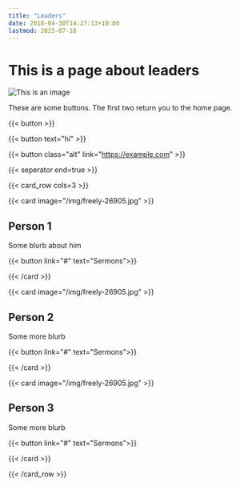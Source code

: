 ```yaml
---
title: "Leaders"
date: 2018-04-30T14:27:13+10:00
lastmod: 2025-07-16
---
```

# This is a page about leaders

![This is an image](/img/freely-26905.jpg)

These are some buttons. The first two return you to the home page.

{{< button >}}

{{< button text="hi" >}}

{{< button class="alt" link="https://example.com" >}}

{{< seperator end=true >}}

{{< card_row cols=3 >}}

{{< card image="/img/freely-26905.jpg" >}}

## Person 1

Some blurb about him

{{< button link="#" text="Sermons">}}

{{< /card >}}

{{< card image="/img/freely-26905.jpg" >}}

## Person 2

Some more blurb

{{< button link="#" text="Sermons">}}

{{< /card >}}


{{< card image="/img/freely-26905.jpg" >}}

## Person 3

Some more blurb

{{< button link="#" text="Sermons">}}

{{< /card >}}

{{< /card_row >}}

